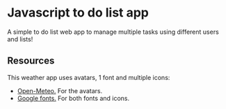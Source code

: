 # Javascript to do list app
A simple to do list web app to manage multiple tasks using different users and lists!
## Resources
This weather app uses avatars, 1 font and multiple icons:
<ul>
<li><a href="https://www.freepik.com/">Open-Meteo.</a> For the avatars.</li>
<li><a href="https://fonts.google.com/">Google fonts.</a> For both fonts and icons.</li>
</ul>


